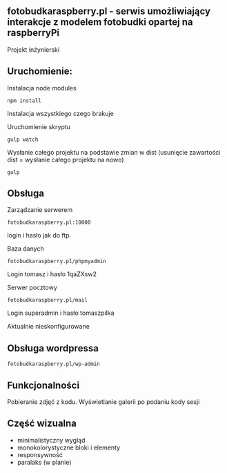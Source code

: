 ## fotobudkaraspberry.pl - serwis umożliwiający interakcje z modelem fotobudki opartej na raspberryPi

Projekt inżynierski


## Uruchomienie:

Instalacja node modules
```
npm install
```
Instalacja wszystkiego czego brakuje

Uruchomienie skryptu
```
gulp watch
```
Wysłanie całego projektu na podstawie zmian w dist (usunięcie zawartości dist = wysłanie całego projektu na nowo)
```
gulp
```

## Obsługa
Zarządzanie serwerem
```
fotobudkaraspberry.pl:10000
```
login i hasło jak do ftp.

Baza danych
```
fotobudkaraspberry.pl/phpmyadmin
```
Login tomasz i hasło 1qaZXsw2

Serwer pocztowy
```
fotobudkaraspberry.pl/mail
```
Login superadmin i hasło tomaszpilka

Aktualnie nieskonfigurowane

## Obsługa wordpressa
```
fotobudkaraspberry.pl/wp-admin
```


## Funkcjonalności
Pobieranie zdjęć z kodu.
Wyświetlanie galerii po podaniu kody sesji

## Część wizualna 
- minimalistyczny wygląd
- monokolorystyczne bloki i elementy
- responsywność
- paralaks (w planie)
